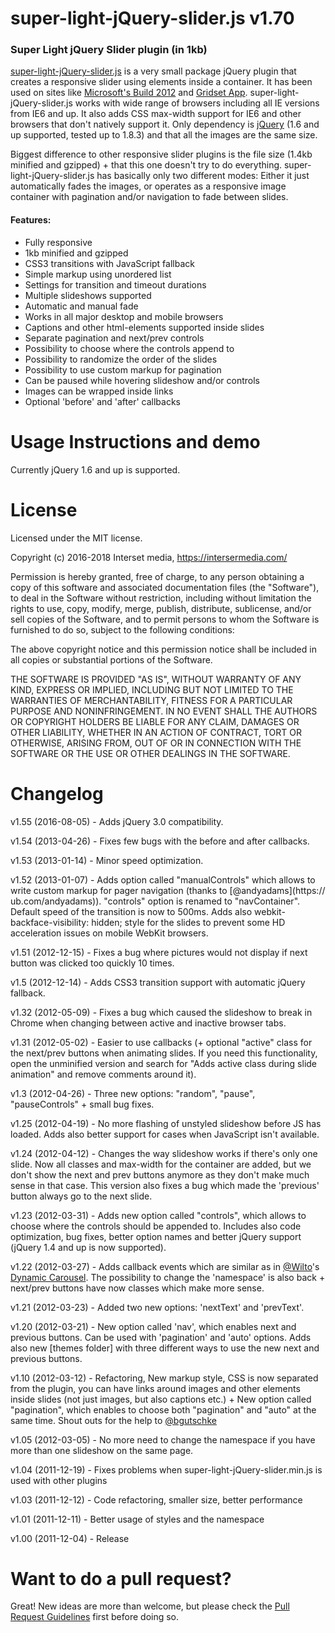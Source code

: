 # super-light-jQuery-slider.js v1.70
### Super Light jQuery Slider plugin (in 1kb)


[super-light-jQuery-slider.js](http://intersetmedaia.com/) is a very small package jQuery plugin that creates a responsive slider using elements inside a container. It has been used on sites like [Microsoft's Build 2012](http://www.buildwindows.com/launch) and [Gridset App](https://gridsetapp.com). super-light-jQuery-slider.js works with wide range of browsers including all IE versions from IE6 and up. It also adds CSS max-width support for IE6 and other browsers that don't natively support it. Only dependency is [jQuery](http://jquery.com/) (1.6 and up supported, tested up to 1.8.3) and that all the images are the same size.

Biggest difference to other responsive slider plugins is the file size (1.4kb minified and gzipped) + that this one doesn't try to do everything. super-light-jQuery-slider.js has basically only two different modes: Either it just automatically fades the images, or operates as a responsive image container with pagination and/or navigation to fade between slides.

#### Features:
 * Fully responsive
 * 1kb minified and gzipped
 * CSS3 transitions with JavaScript fallback
 * Simple markup using unordered list
 * Settings for transition and timeout durations
 * Multiple slideshows supported
 * Automatic and manual fade
 * Works in all major desktop and mobile browsers
 * Captions and other html-elements supported inside slides
 * Separate pagination and next/prev controls
 * Possibility to choose where the controls append to
 * Possibility to randomize the order of the slides
 * Possibility to use custom markup for pagination
 * Can be paused while hovering slideshow and/or controls
 * Images can be wrapped inside links
 * Optional 'before' and 'after' callbacks



Usage Instructions and demo
======


Currently jQuery 1.6 and up is supported.



License
======

Licensed under the MIT license.

Copyright (c) 2016-2018 Interset media, https://intersermedia.com/

Permission is hereby granted, free of charge, to any person obtaining a copy of this software and associated documentation files (the "Software"), to deal in the Software without restriction, including without limitation the rights to use, copy, modify, merge, publish, distribute, sublicense, and/or sell copies of the Software, and to permit persons to whom the Software is furnished to do so, subject to the following conditions:

The above copyright notice and this permission notice shall be included in all copies or substantial portions of the Software.

THE SOFTWARE IS PROVIDED "AS IS", WITHOUT WARRANTY OF ANY KIND, EXPRESS OR IMPLIED, INCLUDING BUT NOT LIMITED TO THE WARRANTIES OF MERCHANTABILITY, FITNESS FOR A PARTICULAR PURPOSE AND NONINFRINGEMENT. IN NO EVENT SHALL THE AUTHORS OR COPYRIGHT HOLDERS BE LIABLE FOR ANY CLAIM, DAMAGES OR OTHER LIABILITY, WHETHER IN AN ACTION OF CONTRACT, TORT OR OTHERWISE, ARISING FROM, OUT OF OR IN CONNECTION WITH THE SOFTWARE OR THE USE OR OTHER DEALINGS IN THE SOFTWARE.



Changelog
======


v1.55 (2016-08-05) - Adds jQuery 3.0 compatibility.

v1.54 (2013-04-26) - Fixes few bugs with the before and after callbacks.

v1.53 (2013-01-14) - Minor speed optimization.

v1.52 (2013-01-07) - Adds option called "manualControls" which allows to write custom markup for pager navigation (thanks to [@andyadams](https://
ub.com/andyadams)). "controls" option is renamed to "navContainer". Default speed of the transition is now to 500ms. Adds also webkit-backface-visibility: hidden; style for the slides to prevent some HD acceleration issues on mobile WebKit browsers.

v1.51 (2012-12-15) - Fixes a bug where pictures would not display if next button was clicked too quickly 10 times.

v1.5 (2012-12-14) - Adds CSS3 transition support with automatic jQuery fallback.

v1.32 (2012-05-09) - Fixes a bug which caused the slideshow to break in Chrome when changing between active and inactive browser tabs.

v1.31 (2012-05-02) - Easier to use callbacks (+ optional "active" class for the next/prev buttons when animating slides. If you need this functionality, open the unminified version and search for "Adds active class during slide animation" and remove comments around it).

v1.3 (2012-04-26) - Three new options: "random", "pause", "pauseControls" + small bug fixes.

v1.25 (2012-04-19) - No more flashing of unstyled slideshow before JS has loaded. Adds also better support for cases when JavaScript isn't available.

v1.24 (2012-04-12) - Changes the way slideshow works if there's only one slide. Now all classes and max-width for the container are added, but we don't show the next and prev buttons anymore as they don't make much sense in that case. This version also fixes a bug which made the 'previous' button always go to the next slide.

v1.23 (2012-03-31) - Adds new option called "controls", which allows to choose where the controls should be appended to. Includes also code optimization, bug fixes, better option names and better jQuery support (jQuery 1.4 and up is now supported).

v1.22 (2012-03-27) - Adds callback events which are similar as in [@Wilto](https://github.com/Wilto)'s [Dynamic Carousel](https://github.com/Wilto/Dynamic-Carousel/). The possibility to change the 'namespace' is also back + next/prev buttons have now classes which make more sense.

v1.21 (2012-03-23) - Added two new options: 'nextText' and 'prevText'.

v1.20 (2012-03-21) - New option called 'nav', which enables next and previous buttons. Can be used with 'pagination' and 'auto' options. Adds also new [themes folder] with three different ways to use the new next and previous buttons.

v1.10 (2012-03-12) - Refactoring, New markup style, CSS is now separated from the plugin, you can have links around images and other elements inside slides (not just images, but also captions etc.) + New option called "pagination", which enables to choose both "pagination" and "auto" at the same time. Shout outs for the help to [@bgutschke](https://github.com/bgutschke)

v1.05 (2012-03-05) - No more need to change the namespace if you have more than one slideshow on the same page.

v1.04 (2011-12-19) - Fixes problems when super-light-jQuery-slider.min.js is used with other plugins

v1.03 (2011-12-12) - Code refactoring, smaller size, better performance

v1.01 (2011-12-11) - Better usage of styles and the namespace

v1.00 (2011-12-04) - Release


Want to do a pull request?
======

Great! New ideas are more than welcome, but please check the [Pull Request Guidelines](https://github.com/m3os/super-light-jQuery-slider) first before doing so.
